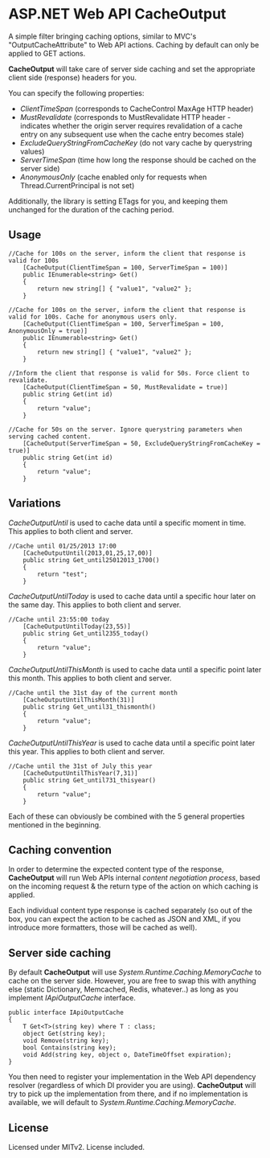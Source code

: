 ASP.NET Web API CacheOutput
========================

A simple filter bringing caching options, similar to MVC's "OutputCacheAttribute" to Web API actions.
Caching by default can only be applied to GET actions.

**CacheOutput** will take care of server side caching and set the appropriate client side (response) headers for you.

You can specify the following properties:
 - *ClientTimeSpan* (corresponds to CacheControl MaxAge HTTP header)
 - *MustRevalidate* (corresponds to MustRevalidate HTTP header - indicates whether the origin server requires revalidation of 
a cache entry on any subsequent use when the cache entry becomes stale)
 - *ExcludeQueryStringFromCacheKey* (do not vary cache by querystring values)
 - *ServerTimeSpan* (time how long the response should be cached on the server side)
 - *AnonymousOnly* (cache enabled only for requests when Thread.CurrentPrincipal is not set)
 
Additionally, the library is setting ETags for you, and keeping them unchanged for the duration of the caching period.

Usage
--------------------

	//Cache for 100s on the server, inform the client that response is valid for 100s
        [CacheOutput(ClientTimeSpan = 100, ServerTimeSpan = 100)]
        public IEnumerable<string> Get()
        {
            return new string[] { "value1", "value2" };
        }

	//Cache for 100s on the server, inform the client that response is valid for 100s. Cache for anonymous users only.
        [CacheOutput(ClientTimeSpan = 100, ServerTimeSpan = 100, AnonymousOnly = true)]
        public IEnumerable<string> Get()
        {
            return new string[] { "value1", "value2" };
        }

	//Inform the client that response is valid for 50s. Force client to revalidate.
        [CacheOutput(ClientTimeSpan = 50, MustRevalidate = true)]
        public string Get(int id)
        {
            return "value";
        }

	//Cache for 50s on the server. Ignore querystring parameters when serving cached content.
        [CacheOutput(ServerTimeSpan = 50, ExcludeQueryStringFromCacheKey = true)]
        public string Get(int id)
        {
            return "value";
        }


Variations
--------------------
*CacheOutputUntil* is used to cache data until a specific moment in time. This applies to both client and server.
	
	//Cache until 01/25/2013 17:00
        [CacheOutputUntil(2013,01,25,17,00)]
        public string Get_until25012013_1700()
        {
            return "test";
        }


*CacheOutputUntilToday* is used to cache data until a specific hour later on the same day. This applies to both client and server.

	//Cache until 23:55:00 today
        [CacheOutputUntilToday(23,55)]
        public string Get_until2355_today()
        {
            return "value";
        }

*CacheOutputUntilThisMonth* is used to cache data until a specific point later this month. This applies to both client and server.

	//Cache until the 31st day of the current month
        [CacheOutputUntilThisMonth(31)]
        public string Get_until31_thismonth()
        {
            return "value";
        }

*CacheOutputUntilThisYear* is used to cache data until a specific point later this year. This applies to both client and server.

	//Cache until the 31st of July this year
        [CacheOutputUntilThisYear(7,31)]
        public string Get_until731_thisyear()
        {
            return "value";
        }

Each of these can obviously be combined with the 5 general properties mentioned in the beginning.

Caching convention
--------------------
In order to determine the expected content type of the response, **CacheOutput** will run Web APIs internal *content negotiation process*, based on the incoming request & the return type of the action on which caching is applied. 

Each individual content type response is cached separately (so out of the box, you can expect the action to be cached as JSON and XML, if you introduce more formatters, those will be cached as well).

Server side caching
--------------------
By default **CacheOutput** will use *System.Runtime.Caching.MemoryCache* to cache on the server side. However, you are free to swap this with anything else
(static Dictionary, Memcached, Redis, whatever..) as long as you implement *IApiOutputCache* interface.

    public interface IApiOutputCache
    {
        T Get<T>(string key) where T : class;
        object Get(string key);
        void Remove(string key);
        bool Contains(string key);
        void Add(string key, object o, DateTimeOffset expiration);
    }

You then need to register your implementation in the Web API dependency resolver (regardless of which DI provider you are using). **CacheOutput** will try to pick up the implementation from there, and if no implementation is available, we will default to *System.Runtime.Caching.MemoryCache*.


License
--------------------

Licensed under MITv2. License included.

